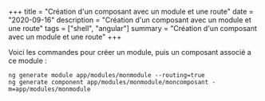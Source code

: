 +++
title = "Création d'un composant avec un module et une route"
date = "2020-09-16"
description = "Création d'un composant avec un module et une route"
tags = ["shell", "angular"]
summary = "Création d'un composant avec un module et une route"
+++

Voici les commandes pour créer un module, puis un composant associé a ce module :
```shell
ng generate module app/modules/monmodule --routing=true
ng generate component app/modules/monmodule/moncomposant -m=app/modules/monmodule
```

